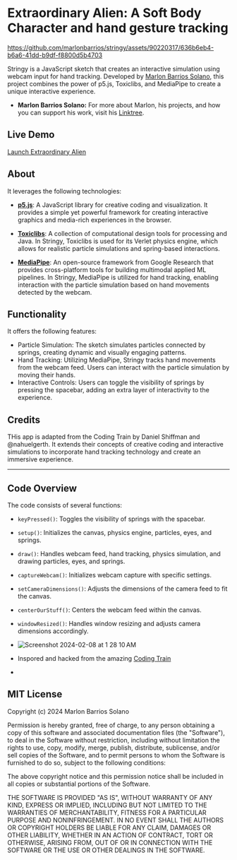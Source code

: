 # Extraordinary Alien:  A Soft Body Character and hand gesture tracking


https://github.com/marlonbarrios/stringy/assets/90220317/636b6eb4-b6a6-41dd-b9df-f8800d5b4703


Stringy is a JavaScript sketch that creates an interactive simulation using webcam input for hand tracking. Developed by [Marlon Barrios Solano](https://github.com/marlonbarrios), this project combines the power of p5.js, Toxiclibs, and MediaPipe to create a unique interactive experience.
- **Marlon Barrios Solano:** For more about Marlon, his projects, and how you can support his work, visit his [Linktree](https://linktr.ee/marlonbarriososolano).

## Live Demo
[Launch Extraordinary Alien](https://marlonbarrios.github.io/stringy/)

## About
It leverages the following technologies:

- [**p5.js**](https://p5js.org/): A JavaScript library for creative coding and visualization. It provides a simple yet powerful framework for creating interactive graphics and media-rich experiences in the browser.

- [**Toxiclibs**](http://haptic-data.com/toxiclibsjs/): A collection of computational design tools for processing and Java. In Stringy, Toxiclibs is used for its Verlet physics engine, which allows for realistic particle simulations and spring-based interactions.

- [**MediaPipe**](https://developers.google.com/mediapipe/solutions/vision/gesture_recognizer#get_started): An open-source framework from Google Research that provides cross-platform tools for building multimodal applied ML pipelines. In Stringy, MediaPipe is utilized for hand tracking, enabling interaction with the particle simulation based on hand movements detected by the webcam.

## Functionality
It offers the following features:

- Particle Simulation: The sketch simulates particles connected by springs, creating dynamic and visually engaging patterns.
- Hand Tracking: Utilizing MediaPipe, Stringy tracks hand movements from the webcam feed. Users can interact with the particle simulation by moving their hands.
- Interactive Controls: Users can toggle the visibility of springs by pressing the spacebar, adding an extra layer of interactivity to the experience.

## Credits
THis app is adapted from the Coding Train by Daniel Shiffman and @nahuelgerth. It extends their concepts of creative coding and interactive simulations to incorporate hand tracking technology and create an immersive experience.

---

## Code Overview
The code consists of several functions:

- `keyPressed()`: Toggles the visibility of springs with the spacebar.
- `setup()`: Initializes the canvas, physics engine, particles, eyes, and springs.
- `draw()`: Handles webcam feed, hand tracking, physics simulation, and drawing particles, eyes, and springs.
- `captureWebcam()`: Initializes webcam capture with specific settings.
- `setCameraDimensions()`: Adjusts the dimensions of the camera feed to fit the canvas.
- `centerOurStuff()`: Centers the webcam feed within the canvas.
- `windowResized()`: Handles window resizing and adjusts camera dimensions accordingly.

- ![Screenshot 2024-02-08 at 1 28 10 AM](https://github.com/marlonbarrios/stringy/assets/90220317/30b7eba8-033b-460a-8fca-dfd113a96f36)

- Inspored and hacked from the amazing [Coding Train](https://thecodingtrain.com/challenges/177-soft-body-character)

- 
## MIT License

Copyright (c) 2024 Marlon Barrios Solano

Permission is hereby granted, free of charge, to any person obtaining a copy
of this software and associated documentation files (the "Software"), to deal
in the Software without restriction, including without limitation the rights
to use, copy, modify, merge, publish, distribute, sublicense, and/or sell
copies of the Software, and to permit persons to whom the Software is
furnished to do so, subject to the following conditions:

The above copyright notice and this permission notice shall be included in all
copies or substantial portions of the Software.

THE SOFTWARE IS PROVIDED "AS IS", WITHOUT WARRANTY OF ANY KIND, EXPRESS OR
IMPLIED, INCLUDING BUT NOT LIMITED TO THE WARRANTIES OF MERCHANTABILITY,
FITNESS FOR A PARTICULAR PURPOSE AND NONINFRINGEMENT. IN NO EVENT SHALL THE
AUTHORS OR COPYRIGHT HOLDERS BE LIABLE FOR ANY CLAIM, DAMAGES OR OTHER
LIABILITY, WHETHER IN AN ACTION OF CONTRACT, TORT OR OTHERWISE, ARISING FROM,
OUT OF OR IN CONNECTION WITH THE SOFTWARE OR THE USE OR OTHER DEALINGS IN THE
SOFTWARE.


